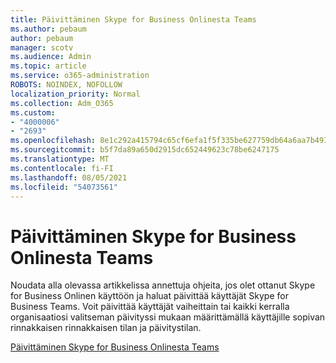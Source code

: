 ```yaml
---
title: Päivittäminen Skype for Business Onlinesta Teams
ms.author: pebaum
author: pebaum
manager: scotv
ms.audience: Admin
ms.topic: article
ms.service: o365-administration
ROBOTS: NOINDEX, NOFOLLOW
localization_priority: Normal
ms.collection: Adm_O365
ms.custom:
- "4000006"
- "2693"
ms.openlocfilehash: 8e1c292a415794c65cf6efa1f5f335be627759db64a6aa7b4918f05436502fd0
ms.sourcegitcommit: b5f7da89a650d2915dc652449623c78be6247175
ms.translationtype: MT
ms.contentlocale: fi-FI
ms.lasthandoff: 08/05/2021
ms.locfileid: "54073561"
---
```

# <a name="upgrade-from-skype-for-business-online-to-teams"></a>Päivittäminen Skype for Business Onlinesta Teams  

Noudata alla olevassa artikkelissa annettuja ohjeita, jos olet ottanut Skype for Business Onlinen käyttöön ja haluat päivittää käyttäjät Skype for Business Teams. Voit päivittää käyttäjät vaiheittain tai kaikki kerralla organisaatiosi valitseman päivityssi mukaan määrittämällä käyttäjille sopivan rinnakkaisen rinnakkaisen tilan ja päivitystilan.

[Päivittäminen Skype for Business Onlinesta Teams](https://docs.microsoft.com/MicrosoftTeams/upgrade-to-teams-execute-skypeforbusinessonline) 